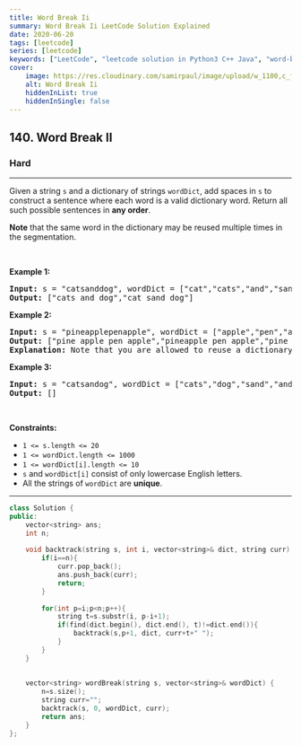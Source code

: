```yaml
---
title: Word Break Ii
summary: Word Break Ii LeetCode Solution Explained
date: 2020-06-20
tags: [leetcode]
series: [leetcode]
keywords: ["LeetCode", "leetcode solution in Python3 C++ Java", "word-break-ii LeetCode Solution Explained"]
cover:
    image: https://res.cloudinary.com/samirpaul/image/upload/w_1100,c_fit,co_rgb:FFFFFF,l_text:Arial_75_bold:Word Break Ii - Solution Explained/problem-solving.webp
    alt: Word Break Ii
    hiddenInList: true
    hiddenInSingle: false
---
```



<h2>140. Word Break II</h2><h3>Hard</h3><hr><div><p>Given a string <code>s</code> and a dictionary of strings <code>wordDict</code>, add spaces in <code>s</code> to construct a sentence where each word is a valid dictionary word. Return all such possible sentences in <strong>any order</strong>.</p>

<p><strong>Note</strong> that the same word in the dictionary may be reused multiple times in the segmentation.</p>

<p>&nbsp;</p>
<p><strong>Example 1:</strong></p>

<pre><strong>Input:</strong> s = "catsanddog", wordDict = ["cat","cats","and","sand","dog"]
<strong>Output:</strong> ["cats and dog","cat sand dog"]
</pre>

<p><strong>Example 2:</strong></p>

<pre><strong>Input:</strong> s = "pineapplepenapple", wordDict = ["apple","pen","applepen","pine","pineapple"]
<strong>Output:</strong> ["pine apple pen apple","pineapple pen apple","pine applepen apple"]
<strong>Explanation:</strong> Note that you are allowed to reuse a dictionary word.
</pre>

<p><strong>Example 3:</strong></p>

<pre><strong>Input:</strong> s = "catsandog", wordDict = ["cats","dog","sand","and","cat"]
<strong>Output:</strong> []
</pre>

<p>&nbsp;</p>
<p><strong>Constraints:</strong></p>

<ul>
	<li><code>1 &lt;= s.length &lt;= 20</code></li>
	<li><code>1 &lt;= wordDict.length &lt;= 1000</code></li>
	<li><code>1 &lt;= wordDict[i].length &lt;= 10</code></li>
	<li><code>s</code> and <code>wordDict[i]</code> consist of only lowercase English letters.</li>
	<li>All the strings of <code>wordDict</code> are <strong>unique</strong>.</li>
</ul>
</div>

---




```cpp
class Solution {
public:
    vector<string> ans;
    int n;
    
    void backtrack(string s, int i, vector<string>& dict, string curr) {
        if(i==n){
            curr.pop_back();
            ans.push_back(curr);
            return;
        }
        
        for(int p=i;p<n;p++){
            string t=s.substr(i, p-i+1);
            if(find(dict.begin(), dict.end(), t)!=dict.end()){
                backtrack(s,p+1, dict, curr+t+" ");
            }
        }
    }
    
    
    vector<string> wordBreak(string s, vector<string>& wordDict) {
        n=s.size();
        string curr="";
        backtrack(s, 0, wordDict, curr);
        return ans;
    }
};
```
